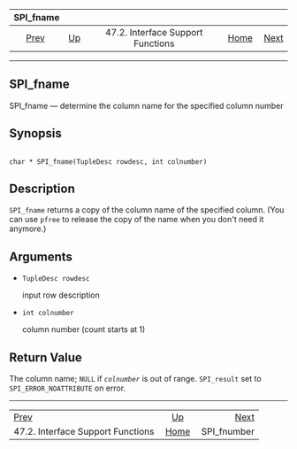 

|                                SPI\_fname                               |                                                                      |                                   |                                                       |                                             |
| :---------------------------------------------------------------------: | :------------------------------------------------------------------- | :-------------------------------: | ----------------------------------------------------: | ------------------------------------------: |
| [Prev](spi-interface-support.html "47.2. Interface Support Functions")  | [Up](spi-interface-support.html "47.2. Interface Support Functions") | 47.2. Interface Support Functions | [Home](index.html "PostgreSQL 17devel Documentation") |  [Next](spi-spi-fnumber.html "SPI_fnumber") |

***

## SPI\_fname

SPI\_fname — determine the column name for the specified column number

## Synopsis

```

char * SPI_fname(TupleDesc rowdesc, int colnumber)
```

## Description

`SPI_fname` returns a copy of the column name of the specified column. (You can use `pfree` to release the copy of the name when you don't need it anymore.)

## Arguments

* `TupleDesc rowdesc`

    input row description

* `int colnumber`

    column number (count starts at 1)

## Return Value

The column name; `NULL` if *`colnumber`* is out of range. `SPI_result` set to `SPI_ERROR_NOATTRIBUTE` on error.

***

|                                                                         |                                                                      |                                             |
| :---------------------------------------------------------------------- | :------------------------------------------------------------------: | ------------------------------------------: |
| [Prev](spi-interface-support.html "47.2. Interface Support Functions")  | [Up](spi-interface-support.html "47.2. Interface Support Functions") |  [Next](spi-spi-fnumber.html "SPI_fnumber") |
| 47.2. Interface Support Functions                                       |         [Home](index.html "PostgreSQL 17devel Documentation")        |                                SPI\_fnumber |
